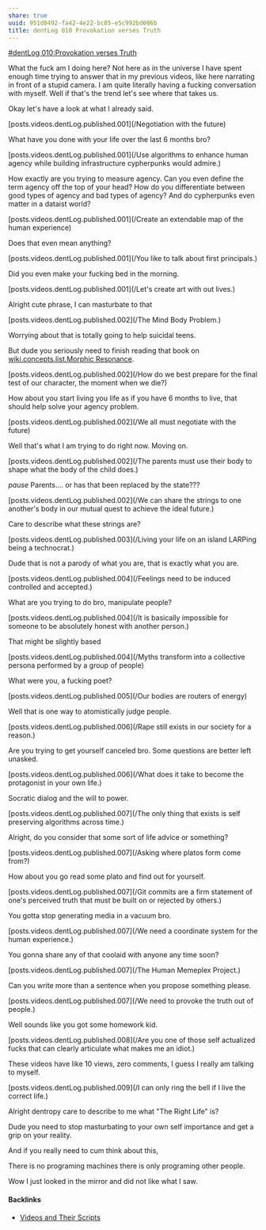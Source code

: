 ```yaml
---
share: true
uuid: 951d0492-fa42-4e22-bc85-e5c992bd086b
title: dentLog 010 Provokation verses Truth
---
```

[#dentLog 010:Provokation verses Truth](https://odysee.com/@dentropicPortal:1/dentLog010:9)

<!--
Take your fucking time bro
-->

What the fuck am I doing here? Not here as in the universe I have spent enough time trying to answer that in my previous videos, like here narrating in front of a stupid camera. I am quite literally having a fucking conversation with myself. Well if that's the trend let's see where that takes us.

Okay let's have a look at what I already said.

[posts.videos.dentLog.published.001](/Negotiation with the future)

What have you done with your life over the last 6 months bro?

[posts.videos.dentLog.published.001](/Use algorithms to enhance human agency while building infrastructure cypherpunks would admire.)

How exactly are you trying to measure agency. Can you even define the term agency off the top of your head? How do you differentiate between good types of agency and bad types of agency? And do cypherpunks even matter in a dataist world?

[posts.videos.dentLog.published.001](/Create an extendable map of the human experience)

Does that even mean anything?

[posts.videos.dentLog.published.001](/You like to talk about first principals.)

Did you even make your fucking bed in the morning.

[posts.videos.dentLog.published.001](/Let's create art with out lives.)

Alright cute phrase, I can masturbate to that

[posts.videos.dentLog.published.002](/The Mind Body Problem.)

Worrying about that is totally going to help suicidal teens.

But dude you seriously need to finish reading that book on [wiki.concepts.list.Morphic Resonance](/1ea4d752-e783-45f8-a355-98b52d0ca391).


[posts.videos.dentLog.published.002](/How do we best prepare for the final test of our character, the moment when we die?)

How about you start living you life as if you have 6 months to live, that should help solve your agency problem.

[posts.videos.dentLog.published.002](/We all must negotiate with the future)

Well that's what I am trying to do right now. Moving on.

[posts.videos.dentLog.published.002](/The parents must use their body to shape what the body of the child does.)

*pause* Parents.... or has that been replaced by the state???

[posts.videos.dentLog.published.002](/We can share the strings to one another's body in our mutual quest to achieve the ideal future.)

Care to describe what these strings are?

[posts.videos.dentLog.published.003](/Living your life on an island LARPing being a technocrat.) 

Dude that is not a parody of what you are, that is exactly what you are.

[posts.videos.dentLog.published.004](/Feelings need to be induced controlled and accepted.) 

What are you trying to do bro, manipulate people?

[posts.videos.dentLog.published.004](/It is basically impossible for someone to be absolutely honest with another person.) 

That might be slightly based

[posts.videos.dentLog.published.004](/Myths transform into a collective persona performed by a group of people)

What were you, a fucking poet?

[posts.videos.dentLog.published.005](/Our bodies are routers of energy)

Well that is one way to atomistically judge people.

[posts.videos.dentLog.published.006](/Rape still exists in our society for a reason.)

Are you trying to get yourself canceled bro. Some questions are better left unasked.

[posts.videos.dentLog.published.006](/What does it take to become the protagonist in your own life.)

Socratic dialog and the will to power.

[posts.videos.dentLog.published.007](/The only thing that exists is self preserving algorithms across time.)

Alright, do you consider that some sort of life advice or something?

[posts.videos.dentLog.published.007](/Asking where platos form come from?)

How about you go read some plato and find out for yourself.

[posts.videos.dentLog.published.007](/Git commits are a firm statement of one's perceived truth that must be built on or rejected by others.)

You gotta stop generating media in a vacuum bro.

[posts.videos.dentLog.published.007](/We need a coordinate system for the human experience.)

You gonna share any of that coolaid with anyone any time soon?

[posts.videos.dentLog.published.007](/The Human Memeplex Project.)

Can you write more than a sentence when you propose something please.

[posts.videos.dentLog.published.007](/We need to provoke the truth out of people.)

Well sounds like you got some homework kid.

[posts.videos.dentLog.published.008](/Are you one of those self actualized fucks that can clearly articulate what makes me an idiot.)

These videos have like 10 views, zero comments, I guess I really am talking to myself.

[posts.videos.dentLog.published.009](/I can only ring the bell if I live the correct life.)

Alright dentropy care to describe to me what "The Right Life" is?

Dude you need to stop masturbating to your own self importance and get a grip on your reality.

And if you really need to cum think about this,

There is no programing machines there is only programing other people.

Wow I just looked in the mirror and did not like what I saw.



#### Backlinks

* [Videos and Their Scripts](/b6611f4f-b019-4676-902e-8ea82840d740)